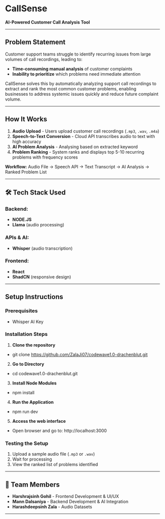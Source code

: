 # CallSense 

**AI-Powered Customer Call Analysis Tool**

---

##  Problem Statement

Customer support teams struggle to identify recurring issues from large volumes of call recordings, leading to:

- **Time-consuming manual analysis** of customer complaints  
- **Inability to prioritize** which problems need immediate attention

CallSense solves this by automatically analyzing support call recordings to extract and rank the most common customer problems, enabling businesses to address systemic issues quickly and reduce future complaint volume.

---

##  How It Works

1. **Audio Upload** - Users upload customer call recordings (`.mp3`, `.wav`, `.m4a`)
2. **Speech-to-Text Conversion** - Cloud API transcribes audio to text with high accuracy
3. **AI Problem Analysis** - Analysing based on extracted keyword
4. **Problem Ranking** - System ranks and displays top 5-10 recurring problems with frequency scores

**Workflow:**
Audio File → Speech API → Text Transcript → AI Analysis → Ranked Problem List


---

## 🛠️ Tech Stack Used

### Backend:
- **NODE.JS**
- **Llama** (audio processing)

### APIs & AI:
- **Whisper** (audio transcription)

### Frontend:
- **React**
- **ShadCN** (responsive design)

---

## Setup Instructions

### Prerequisites
- Whisper AI Key

### Installation Steps

1. **Clone the repository**
- git clone https://github.com/ZalaJi07/codewave1.0-drachenblut.git

2. **Go to Directory**
- cd codewave1.0-drachenblut.git

3. **Install Node Modules**
- npm install

4. **Run the Application**
- npm run dev

5. **Access the web interface**
- Open browser and go to: http://localhost:3000

### Testing the Setup
1. Upload a sample audio file (`.mp3` or `.wav`)
2. Wait for processing
3. View the ranked list of problems identified

---

## 👥 Team Members

- **Harshrajsinh Gohil** - Frontend Development & UI/UX
- **Mann Dalsaniya** - Backend Development & AI Integration
- **Harashdeepsinh Zala** - Audio Datasets

---
